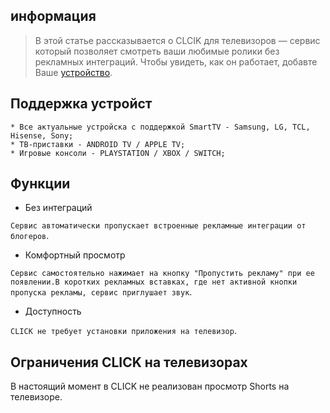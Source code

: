 ## информация

> В этой статье рассказывается о CLCIK для телевизоров — сервис который позволяет смотреть ваши любимые ролики без рекламных интеграций. Чтобы увидеть, как он работает, добавте Ваше [устройство](https://tvclick.app/).

## Поддержка устройст
```
* Все актуальные устройска с поддержкой SmartTV - Samsung, LG, TCL, Hisense, Sony;
* ТВ-приставки - ANDROID TV / APPLE TV;
* Игровые консоли - PLAYSTATION / XBOX / SWITCH;
```

## Функции

* Без интеграций

`Сервис автоматически пропускает встроенные рекламные интеграции от блогеров`.


* Комфортный просмотр

`Сервис самостоятельно нажимает на кнопку "Пропустить рекламу" при ее появлении.В коротких рекламных вставках, где нет активной кнопки пропуска рекламы, сервис приглушает звук`.

* Доступность

`CLICK не требует установки приложения на телевизор`.

## Ограничения CLICK на телевизорах

В настоящий момент в CLICK не реализован просмотр Shorts на телевизоре.
